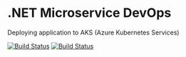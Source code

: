 # .NET Microservice DevOps

Deploying application to AKS (Azure Kubernetes Services)

[![Build Status](https://felipeamendes.visualstudio.com/shopping/_apis/build/status/shoppingclient-pipeline?branchName=main)](https://felipeamendes.visualstudio.com/shopping/_build/latest?definitionId=7&branchName=main)
[![Build Status](https://felipeamendes.visualstudio.com/shopping/_apis/build/status/shoppingapi-pipeline?branchName=main)](https://felipeamendes.visualstudio.com/shopping/_build/latest?definitionId=6&branchName=main)
